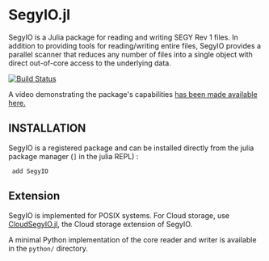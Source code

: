 # SegyIO.jl

SegyIO is a Julia package for reading and writing SEGY Rev 1 files. In addition to providing tools for reading/writing entire files, SegyIO provides a parallel scanner that reduces any number of files into a single object with direct out-of-core access to the underlying data. 

[![Build Status](https://github.com/slimgroup/SegyIO.jl/workflows/CI-tests/badge.svg)](https://github.com/slimgroup/SegyIO.jl/actions?query=workflow%3ACI-tests)

A video demonstrating the package's capabilities [has been made available here.](https://www.youtube.com/watch?v=tx530QOPeZo&feature=youtu.be)

## INSTALLATION

SegyIO is a registered package and can be installed directly from the julia package manager (`]` in the julia REPL) :

```
 add SegyIO
```

## Extension

SegyIO is implemented for POSIX systems. For Cloud storage, use [CloudSegyIO.jl](https://github.com/slimgroup/CloudSegyIO.jl), the Cloud storage extension of SegyIO.

A minimal Python implementation of the core reader and writer is available in the `python/` directory.
